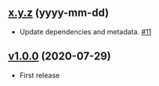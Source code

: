 ## [x.y.z](https://github.com/sushichop/action-repository-permission/releases/tag/x.y.z) (yyyy-mm-dd)

- Update dependencies and metadata. [#11](https://github.com/sushichop/action-repository-permission/pull/11)

## [v1.0.0](https://github.com/sushichop/action-repository-permission/releases/tag/v1.0.0) (2020-07-29)

- First release
